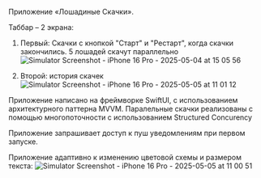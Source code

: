 Приложение «Лошадиные Скачки».

Таббар – 2 экрана: 
1) Первый: Скачки с кнопкой "Старт" и "Рестарт", когда скачки закончились. 5 лошадей скачут параллельно
![Simulator Screenshot - iPhone 16 Pro - 2025-05-04 at 15 05 56](https://github.com/user-attachments/assets/7bfe0de8-c9c0-4a2d-b0c5-b1c96d9c600a)

2) Второй: история скачек
![Simulator Screenshot - iPhone 16 Pro - 2025-05-05 at 11 01 12](https://github.com/user-attachments/assets/0dee3e07-502a-45df-83f1-1a18d50e0bb6)

Приложение написано на фреймворке SwiftUI, с использованием архитектурного паттерна MVVM.
Паралельные скачки реализованы с помощью многопоточности с использованием Structured Concurency

Приложение запрашивает доступ к пуш уведомлениям при первом запуске.

Приложение адаптивно к изменению цветовой схемы и размером текста:
![Simulator Screenshot - iPhone 16 Pro - 2025-05-05 at 11 00 51](https://github.com/user-attachments/assets/c0e20ea7-8002-4e8c-87b8-9501b61ab045)

